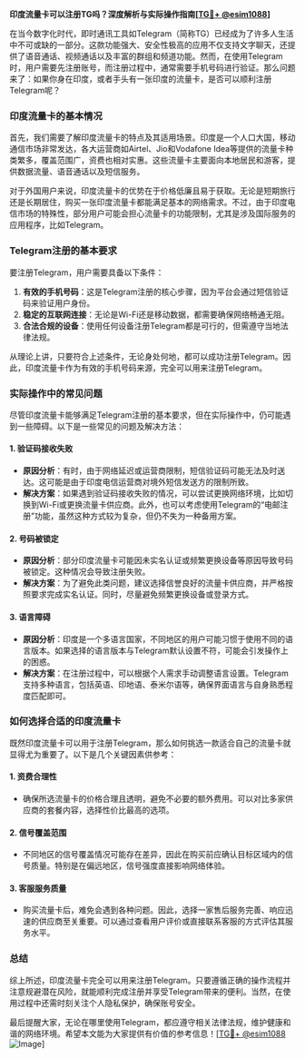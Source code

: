 **印度流量卡可以注册TG吗？深度解析与实际操作指南[[TG💪+ @esim1088](https://t.me/s/esim1088)]**

在当今数字化时代，即时通讯工具如Telegram（简称TG）已经成为了许多人生活中不可或缺的一部分。这款功能强大、安全性极高的应用不仅支持文字聊天，还提供了语音通话、视频通话以及丰富的群组和频道功能。然而，在使用Telegram时，用户需要先注册账号，而注册过程中，通常需要手机号码进行验证。那么问题来了：如果你身在印度，或者手头有一张印度的流量卡，是否可以顺利注册Telegram呢？

### 印度流量卡的基本情况

首先，我们需要了解印度流量卡的特点及其适用场景。印度是一个人口大国，移动通信市场非常发达，各大运营商如Airtel、Jio和Vodafone Idea等提供的流量卡种类繁多，覆盖范围广，资费也相对实惠。这些流量卡主要面向本地居民和游客，提供数据流量、语音通话以及短信服务。

对于外国用户来说，印度流量卡的优势在于价格低廉且易于获取。无论是短期旅行还是长期居住，购买一张印度流量卡都能满足基本的网络需求。不过，由于印度电信市场的特殊性，部分用户可能会担心流量卡的功能限制，尤其是涉及国际服务的应用程序，比如Telegram。

### Telegram注册的基本要求

要注册Telegram，用户需要具备以下条件：
1. **有效的手机号码**：这是Telegram注册的核心步骤，因为平台会通过短信验证码来验证用户身份。
2. **稳定的互联网连接**：无论是Wi-Fi还是移动数据，都需要确保网络畅通无阻。
3. **合法合规的设备**：使用任何设备注册Telegram都是可行的，但需遵守当地法律法规。

从理论上讲，只要符合上述条件，无论身处何地，都可以成功注册Telegram。因此，印度流量卡作为有效的手机号码来源，完全可以用来注册Telegram。

### 实际操作中的常见问题

尽管印度流量卡能够满足Telegram注册的基本要求，但在实际操作中，仍可能遇到一些障碍。以下是一些常见的问题及解决方法：

#### 1. **验证码接收失败**
   - **原因分析**：有时，由于网络延迟或运营商限制，短信验证码可能无法及时送达。这可能是由于印度电信运营商对境外短信发送方的限制所致。
   - **解决方案**：如果遇到验证码接收失败的情况，可以尝试更换网络环境，比如切换到Wi-Fi或更换流量卡供应商。此外，也可以考虑使用Telegram的“电邮注册”功能，虽然这种方式较为复杂，但仍不失为一种备用方案。

#### 2. **号码被锁定**
   - **原因分析**：部分印度流量卡可能因未实名认证或频繁更换设备等原因导致号码被锁定。这种情况会导致注册失败。
   - **解决方案**：为了避免此类问题，建议选择信誉良好的流量卡供应商，并严格按照要求完成实名认证。同时，尽量避免频繁更换设备或登录方式。

#### 3. **语言障碍**
   - **原因分析**：印度是一个多语言国家，不同地区的用户可能习惯于使用不同的语言版本。如果选择的语言版本与Telegram默认设置不符，可能会引发操作上的困惑。
   - **解决方案**：在注册过程中，可以根据个人需求手动调整语言设置。Telegram支持多种语言，包括英语、印地语、泰米尔语等，确保界面语言与自身熟悉程度匹配即可。

### 如何选择合适的印度流量卡

既然印度流量卡可以用于注册Telegram，那么如何挑选一款适合自己的流量卡就显得尤为重要了。以下是几个关键因素供参考：

#### 1. **资费合理性**
   - 确保所选流量卡的价格合理且透明，避免不必要的额外费用。可以对比多家供应商的套餐内容，选择性价比最高的选项。

#### 2. **信号覆盖范围**
   - 不同地区的信号覆盖情况可能存在差异，因此在购买前应确认目标区域内的信号质量。特别是在偏远地区，信号强度直接影响网络体验。

#### 3. **客服服务质量**
   - 购买流量卡后，难免会遇到各种问题。因此，选择一家售后服务完善、响应迅速的供应商至关重要。可以通过查看用户评价或直接联系客服的方式评估其服务水平。

### 总结

综上所述，印度流量卡完全可以用来注册Telegram。只要遵循正确的操作流程并注意规避潜在风险，就能顺利完成注册并享受Telegram带来的便利。当然，在使用过程中还需时刻关注个人隐私保护，确保账号安全。

最后提醒大家，无论在哪里使用Telegram，都应遵守相关法律法规，维护健康和谐的网络环境。希望本文能为大家提供有价值的参考信息！[[TG💪+ @esim1088](https://t.me/s/esim1088) ![Image](https://i.postimg.cc/4NQfJmqS/Snipaste-2025-05-13-00-14-12.png)]